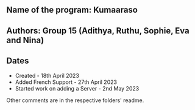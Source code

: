## Name of the program: Kumaaraso
## Authors: Group 15 (Adithya, Ruthu, Sophie, Eva and Nina)

## Dates

- Created - 18th April 2023
- Added French Support - 27th April 2023
- Started work on adding a Server - 2nd May 2023

Other comments are in the respective folders' readme. 